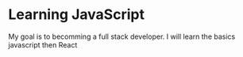 <h1>Learning JavaScript</h1>
<p>My goal is to becomming a full stack developer. I will learn the basics javascript then React</p>